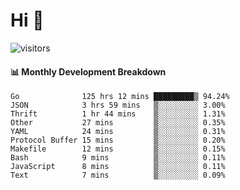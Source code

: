 # Hi 👋
 
![visitors](https://visitor-badge.glitch.me/badge?page_id=sorcererxw.sorcererx)

#### 📊 Monthly Development Breakdown

<!--START_SECTION:waka-->
```text
Go              125 hrs 12 mins █████████▒ 94.24%
JSON            3 hrs 59 mins   ▒░░░░░░░░░ 3.00%
Thrift          1 hr 44 mins    ▒░░░░░░░░░ 1.31%
Other           27 mins         ▒░░░░░░░░░ 0.35%
YAML            24 mins         ▒░░░░░░░░░ 0.31%
Protocol Buffer 15 mins         ▒░░░░░░░░░ 0.20%
Makefile        12 mins         ▒░░░░░░░░░ 0.15%
Bash            9 mins          ▒░░░░░░░░░ 0.11%
JavaScript      8 mins          ▒░░░░░░░░░ 0.11%
Text            7 mins          ▒░░░░░░░░░ 0.09%
```
<!--END_SECTION:waka-->
